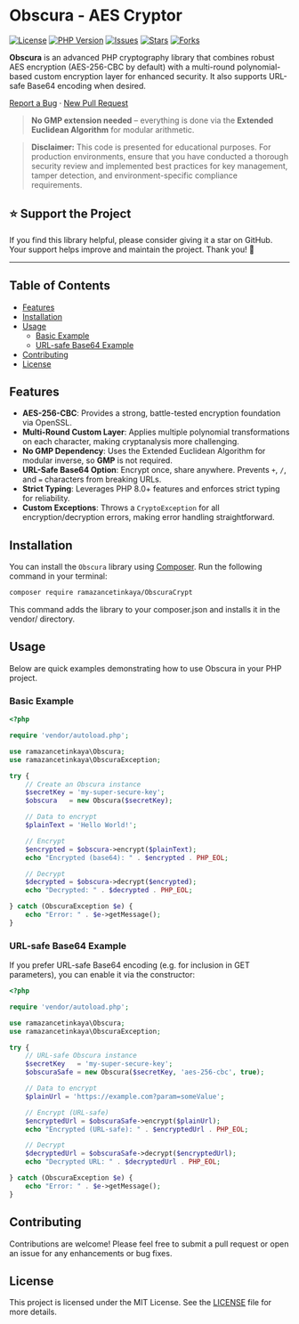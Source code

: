 # Obscura - AES Cryptor

[![License](https://img.shields.io/badge/license-MIT-blue.svg)](LICENSE)
[![PHP Version](https://img.shields.io/badge/PHP-8.0%2B-blue)](https://www.php.net/)
[![Issues](https://img.shields.io/github/issues/ramazancetinkaya/ObscuraCrypt?color=green)](https://github.com/ramazancetinkaya/ObscuraCrypt/issues)
[![Stars](https://img.shields.io/github/stars/ramazancetinkaya/ObscuraCrypt?color=yellow)](https://github.com/ramazancetinkaya/ObscuraCrypt/stargazers)
[![Forks](https://img.shields.io/github/forks/ramazancetinkaya/ObscuraCrypt?color=lightgrey)](https://github.com/ramazancetinkaya/ObscuraCrypt/network)

**Obscura** is an advanced PHP cryptography library that combines robust AES encryption (AES-256-CBC by default) with a multi-round polynomial-based custom encryption layer for enhanced security. It also supports URL-safe Base64 encoding when desired.

<a href="https://github.com/ramazancetinkaya/ObscuraCrypt/issues">Report a Bug</a>
·
<a href="https://github.com/ramazancetinkaya/ObscuraCrypt/pulls">New Pull Request</a>

> **No GMP extension needed** – everything is done via the **Extended Euclidean Algorithm** for modular arithmetic.

> **Disclaimer:** This code is presented for educational purposes. For production environments, ensure that you have conducted a thorough security review and implemented best practices for key management, tamper detection, and environment-specific compliance requirements.

## ⭐ Support the Project

If you find this library helpful, please consider giving it a star on GitHub. Your support helps improve and maintain the project. Thank you! 🌟

---

## Table of Contents
- [Features](#features)
- [Installation](#installation)
- [Usage](#usage)
  - [Basic Example](#basic-example)
  - [URL-safe Base64 Example](#url-safe-base64-example)
- [Contributing](#contributing)
- [License](#license)

## Features

- **AES-256-CBC**: Provides a strong, battle-tested encryption foundation via OpenSSL.
- **Multi-Round Custom Layer**: Applies multiple polynomial transformations on each character, making cryptanalysis more challenging.
- **No GMP Dependency**: Uses the Extended Euclidean Algorithm for modular inverse, so **GMP** is not required.
- **URL-Safe Base64 Option**: Encrypt once, share anywhere. Prevents `+`, `/`, and `=` characters from breaking URLs.
- **Strict Typing**: Leverages PHP 8.0+ features and enforces strict typing for reliability.
- **Custom Exceptions**: Throws a `CryptoException` for all encryption/decryption errors, making error handling straightforward.

## Installation

You can install the `Obscura` library using [Composer](https://getcomposer.org/). Run the following command in your terminal:

```bash
composer require ramazancetinkaya/ObscuraCrypt
```

This command adds the library to your composer.json and installs it in the vendor/ directory.

## Usage

Below are quick examples demonstrating how to use Obscura in your PHP project.

### Basic Example

```php
<?php

require 'vendor/autoload.php';

use ramazancetinkaya\Obscura;
use ramazancetinkaya\ObscuraException;

try {
    // Create an Obscura instance
    $secretKey = 'my-super-secure-key';
    $obscura   = new Obscura($secretKey);

    // Data to encrypt
    $plainText = 'Hello World!';

    // Encrypt
    $encrypted = $obscura->encrypt($plainText);
    echo "Encrypted (base64): " . $encrypted . PHP_EOL;

    // Decrypt
    $decrypted = $obscura->decrypt($encrypted);
    echo "Decrypted: " . $decrypted . PHP_EOL;

} catch (ObscuraException $e) {
    echo "Error: " . $e->getMessage();
}
```

### URL-safe Base64 Example

If you prefer URL-safe Base64 encoding (e.g. for inclusion in GET parameters), you can enable it via the constructor:

```php
<?php

require 'vendor/autoload.php';

use ramazancetinkaya\Obscura;
use ramazancetinkaya\ObscuraException;

try {
    // URL-safe Obscura instance
    $secretKey   = 'my-super-secure-key';
    $obscuraSafe = new Obscura($secretKey, 'aes-256-cbc', true);

    // Data to encrypt
    $plainUrl = 'https://example.com?param=someValue';

    // Encrypt (URL-safe)
    $encryptedUrl = $obscuraSafe->encrypt($plainUrl);
    echo "Encrypted (URL-safe): " . $encryptedUrl . PHP_EOL;

    // Decrypt
    $decryptedUrl = $obscuraSafe->decrypt($encryptedUrl);
    echo "Decrypted URL: " . $decryptedUrl . PHP_EOL;

} catch (ObscuraException $e) {
    echo "Error: " . $e->getMessage();
}
```

## Contributing

Contributions are welcome! Please feel free to submit a pull request or open an issue for any enhancements or bug fixes.

## License

This project is licensed under the MIT License. See the [LICENSE](LICENSE) file for more details.
